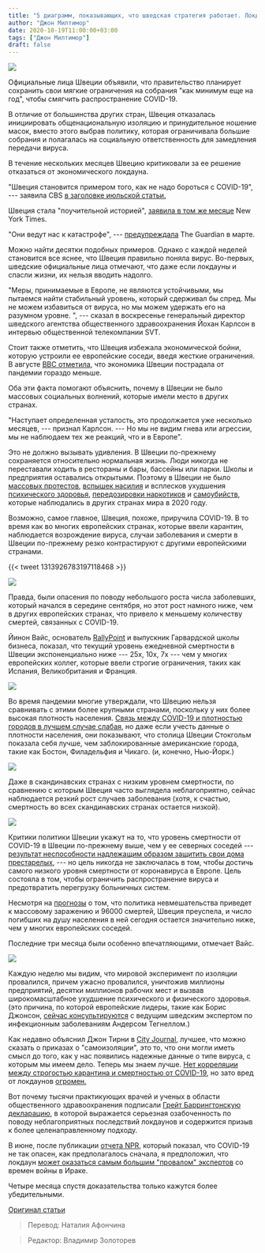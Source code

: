 ```yaml
---
title: "5 диаграмм, показывающих, что шведская стратегия работает. Локдауны провалились."
author: "Джон Милтимор"
date: 2020-10-19T11:00:00+03:00
tags: ["Джон Милтимор"]
draft: false
---
```


![](https://lh3.googleusercontent.com/Q7MRKnWcSgmUZDfFcTA6m8hhNMztPQlFQjKAP_r_ni1f477sZ9GWUwH4Y-7gkytuRF9t-awHj2aWszrt2uCyZUDbkxz5YkO5HozGb3TTFnqubT0pPODQq63zYL6gLvyBxB3MdI2p)

Официальные лица Швеции объявили, что правительство планирует сохранить свои мягкие ограничения на собрания "как минимум еще на год", чтобы смягчить распространение COVID-19.

В отличие от большинства других стран, Швеция отказалась инициировать общенациональную изоляцию и принудительное ношение масок, вместо этого выбрав политику, которая ограничивала большие собрания и полагалась на социальную ответственность для замедления передачи вируса.

В течение нескольких месяцев Швецию критиковали за ее решение отказаться от экономического локдауна.

"Швеция становится примером того, как не надо бороться с COVID-19", --- заявила CBS [в заголовке июльской статьи.](https://www.cbsnews.com/news/sweden-covid-coronavirus-deaths-make-sweden-example-of-how-not-to-deal-with-covid-19/)

Швеция стала "поучительной историей", [заявила в том же месяце](https://www.nytimes.com/2020/07/07/business/sweden-economy-coronavirus.html#:~:text=Its%20decision%20to%20carry%20on,Britain%20move%20to%20lift%20lockdowns.) New York Times.

"Они ведут нас к катастрофе", --- [предупреждала](https://www.theguardian.com/world/2020/mar/30/catastrophe-sweden-coronavirus-stoicism-lockdown-europe) The Guardian в марте.

Можно найти десятки подобных примеров. Однако с каждой неделей становится все яснее, что Швеция правильно поняла вирус. Во-первых, шведские официальные лица отмечают, что даже если локдауны и спасли жизни, их нельзя вводить надолго.

"Меры, принимаемые в Европе, не являются устойчивыми, мы пытаемся найти стабильный уровень, который сдерживал бы спред. Мы не можем избавиться от вируса, но мы можем удержать его на разумном уровне. ", --- сказал в воскресенье генеральный директор шведского агентства общественного здравоохранения Йохан Карлсон в интервью общественной телекомпании SVT.

Стоит также отметить, что Швеция избежала экономической бойни, которую устроили ее европейские соседи, введя жесткие ограничения. В августе [BBC отметила](https://www.bbc.com/news/business-53664354), что экономика Швеции пострадала от пандемии гораздо меньше.

Оба эти факта помогают объяснить, почему в Швеции не было массовых социальных волнений, которые имели место в других странах.

"Наступает определенная усталость, это продолжается уже несколько месяцев, --- признал Карлсон. --- Но мы не видим гнева или агрессии, мы не наблюдаем тех же реакций, что и в Европе".

Это не должно вызывать удивления. В Швеции по-прежнему сохраняется относительно нормальная жизнь. Люди никогда не переставали ходить в рестораны и бары, бассейны или парки. Школы и предприятия оставались открытыми. Поэтому в Швеции не было [массовых протестов](https://www.bbc.com/news/world-australia-54139669), [вспышек насилия](https://www.nytimes.com/2020/08/11/us/homicides-crime-kansas-city-coronavirus.html) и всплесков ухудшения [психического здоровья](https://fee.org/articles/4-life-threatening-unintended-consequences-of-the-lockdowns/), [передозировки наркотиков](https://fee.org/articles/another-deadly-cost-of-covid-19-lockdowns-a-hidden-epidemic-of-drug-overdoses/) и [самоубийств](https://fee.org/articles/a-years-worth-of-suicide-attempts-in-four-weeks-the-unintended-consequences-of-covid-19-lockdowns/), которые наблюдались в других странах мира в 2020 году.

Возможно, самое главное, Швеция, похоже, приручила COVID-19. В то время как во многих европейских странах, которые ввели карантин, наблюдается возрождение вируса, случаи заболевания и смерти в Швеции по-прежнему резко контрастируют с другими европейскими странами.

{{< tweet 1313926783197118468 >}}

![](https://lh3.googleusercontent.com/1MCnL3QIzUYq3SeXRnbsU8RPAWcKnvOsEJQGf-WBYKqRovMPkXGZfMZF3C1tkss3-9Q6OKq5g_JrAmED2M1r7tvsQzcTOGa39dZdv7Wi3uzZLNsoDPuWxn28OPk7FnlE4pDvbLQd)


Правда, были опасения по поводу небольшого роста числа заболевших, который начался в середине сентября, но этот рост намного ниже, чем в других европейских странах, что привело к меньшему количеству смертей, связанных с COVID-19.

Йинон Вайс, основатель [RallyPoint](https://www.rallypoint.com/) и выпускник Гарвардской школы бизнеса, показал, что текущий уровень ежедневной смертности в Швеции экспоненциально ниже --- 25x, 10x, 7x --- чем у многих европейских коллег, которые ввели строгие ограничения, таких как Испания, Великобритания и Франция.

![](https://lh6.googleusercontent.com/FwJUQUFaiI0yZkkvNKWodSAk_VUYK6ZkXOUJ6Di3kWoBDdokpZJPrQqhHn0gREuFpkHeVJfXyUDmXPv-y2AO_EJzcBhfNffFwh0uzHIMzKLxd_6QMvhHOHkQ8nd7aIZZDsHu8lN0)

Во время пандемии многие утверждали, что Швецию нельзя сравнивать с этими более крупными странами, поскольку у них более высокая плотность населения. [Связь между COVID-19 и плотностью городов в лучшем случае слабая](https://www.jhsph.edu/news/news-releases/2020/urban-density-not-linked-to-higher-coronavirus-infection-rates-and-is-linked-to-lower-covid-19-death-rates.html), но даже если учесть данные о плотности населения, они показывают, что столица Швеции Стокгольм показала себя лучше, чем заблокированные американские города, такие как Бостон, Филадельфия и Чикаго. (и, конечно, Нью-Йорк.)

![](https://lh4.googleusercontent.com/mOnL9ChOjyA7kd5xgtGRlv1xmZXoaJJZ1YgDGYamOZWuonvwxVcrv9H9dAIED0963pH1AutpK_Y_fsBhYBaxLcR482IXh4v6pCRLFBfUjnzyLnog8sa6VbGwn-opGPeufK-2fvP4)


Даже в скандинавских странах с низким уровнем смертности, по сравнению с которым Швеция часто выглядела неблагоприятно, сейчас наблюдается резкий рост случаев заболевания (хотя, к счастью, смертность во всех скандинавских странах остается низкой).


![](https://lh3.googleusercontent.com/ph5Lg85oRicXXTtvRBB7lNerXhVJIBJdvw3fpOodoZhYqiSdRAYqAhNkWeD9eIn_c0i1AKQcrhOr9o3Paowr8O0MWqzAl8mjE90230ZwupbxDGOq41Yag8EDQ2SnJjVoFub9fkcw)

Критики политики Швеции укажут на то, что уровень смертности от COVID-19 в Швеции по-прежнему выше, чем у ее северных соседей --- [результат неспособности надлежащим образом защитить свои дома престарелых](https://www.euronews.com/2020/05/21/are-care-homes-the-dark-side-of-sweden-s-coronavirus-strategy), --- но цель никогда не заключалась в том, чтобы достичь самого низкого уровня смертности от коронавируса в Европе. Цель состояла в том, чтобы ограничить распространение вируса и предотвратить перегрузку больничных систем.

Несмотря на [прогнозы](https://www.medrxiv.org/content/10.1101/2020.04.11.20062133v1.full.pdf) о том, что политика невмешательства приведет к массовому заражению и 96000 смертей, Швеция преуспела, и число погибших на душу населения в ней сегодня остается значительно ниже, чем у многих европейских соседей.

Последние три месяца были особенно впечатляющими, отмечает Вайс.

![](https://lh6.googleusercontent.com/PdsLHj5i3mvMkz-_BKYZ42OxuIAoHBi8zktLR4I0FCQACU_84MlVhcJ_yRBulAKJWcLPO5bVZ2vI8PZnohw-ddtCyFdnepYJvmLjilJpo3sx4NPYdJY-ilGYHWH-4pExC15BQ1_m)


Каждую неделю мы видим, что мировой эксперимент по изоляции провалился, причем ужасно провалился, уничтожив миллионы предприятий, десятки миллионов рабочих мест и вызвав широкомасштабное ухудшение психического и физического здоровья. (это причина, по которой европейские лидеры, такие как Борис Джонсон, [сейчас консультируются](https://www.independent.co.uk/news/uk/politics/coronavirus-boris-johnson-sweden-lockdown-rules-10pm-curfew-sunak-b572360.html) с ведущим шведским экспертом по инфекционным заболеваниям Андерсом Тегнеллом.)

Как недавно объяснил Джон Тирни в [City Journal](https://www.city-journal.org/lockdowns-must-end), лучшее, что можно сказать о приказах о "самоизоляции", это то, что они могли иметь смысл до того, как у нас появились надежные данные о типе вируса, с которым мы имеем дело. Теперь мы знаем лучше. [Нет корреляции между строгостью карантина и смертностью от COVID-19](https://www.bloomberg.com/graphics/2020-opinion-coronavirus-europe-lockdown-excess-deaths-recession/), но зато вред от локдаунов [огромен.](https://wmbriggs.com/post/30833/?fbclid=IwAR3twVnEHaruKWCzUOFU1gwtzR3dAQSpu3esyiRfJ7ZeOiH6IbYBx-eTiB0)

Вот почему тысячи практикующих врачей и ученых в области общественного здравоохранения подписали [Грейт Баррингтонскую декларацию](https://gbdeclaration.org/), в которой выражается серьезная озабоченность по поводу неблагоприятных последствий локдаунов и содержится призыв к более целенаправленному подходу.

В июне, после публикации [отчета NPR](https://www.npr.org/2020/05/27/863422745/new-data-shows-the-coronavirus-is-less-lethal-than-first-thought), который показал, что COVID-19 не так опасен, как предполагалось сначала, я предположил, что локдаун [может оказаться самым большим "провалом" экспертов](https://fee.org/articles/npr-mounting-evidence-suggests-covid-not-as-deadly-as-thought-did-the-experts-fail-again/) со времен войны в Ираке.

Четыре месяца спустя доказательства только кажутся более убедительными.

[Оригинал статьи](https://fee.org/articles/5-charts-that-show-sweden-s-strategy-worked-the-lockdowns-failed/)

> Перевод: Наталия Афончина

> Редактор: Владимир Золоторев

